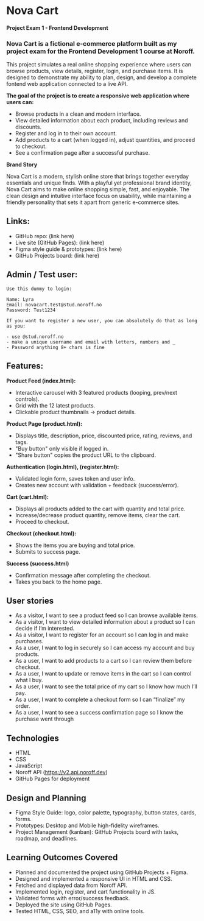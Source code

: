 # Nova Cart

#### Project Exam 1 - Frontend Development

### Nova Cart is a fictional e-commerce platform built as my project exam for the Frontend Development 1 course at Noroff.

This project simulates a real online shopping experience where users can browse products, view details, register, login, and purchase items. It is designed to demonstrate my ability to plan, design, and develop a complete fontend web application connected to a live API.

**The goal of the project is to create a responsive web application where users can:**

- Browse products in a clean and modern interface.
- View detailed information about each product, including reviews and discounts.
- Register and log in to their own account.
- Add products to a cart (when logged in), adjust quantities, and proceed to checkout.
- See a confirmation page after a successful purchase.

**Brand Story**

Nova Cart is a modern, stylish online store that brings together everyday essentials and unique finds. With a playful yet professional brand identity, Nova Cart aims to make online shopping simple, fast, and enjoyable. The clean design and intuitive interface focus on usability, while maintaining a friendly personality that sets it apart from generic e-commerce sites.

## Links:

- GitHub repo: (link here)
- Live site (GitHub Pages): (link here)
- Figma style guide & prototypes: (link here)
- GitHub Projects board: (link here)

## Admin / Test user:

    Use this dummy to login:

    Name: Lyra
    Email: novacart.test@stud.noroff.no
    Password: Test1234

    If you want to register a new user, you can absolutely do that as long as you:

    - use @stud.noroff.no
    - make a unique username and email with letters, numbers and _
    - Password anything 8+ chars is fine

## Features:

**Product Feed (index.html):**

- Interactive carousel with 3 featured products (looping, prev/next controls).
- Grid with the 12 latest products.
- Clickable product thumbnails -> product details.

**Product Page (product.html):**

- Displays title, description, price, discounted price, rating, reviews, and tags.
- "Buy button" only visible if logged in.
- "Share button" copies the product URL to the clipboard.

**Authentication (login.html), (register.html):**

- Validated login form, saves token and user info.
- Creates new account with validation + feedback (success/error).

**Cart (cart.html):**

- Displays all products added to the cart with quantity and total price.
- Increase/decrease product quantity, remove items, clear the cart.
- Proceed to checkout.

**Checkout (checkout.html):**

- Shows the items you are buying and total price.
- Submits to success page.

**Success (success.html)**

- Confirmation message after completing the checkout.
- Takes you back to the home page.

## User stories

- As a visitor, I want to see a product feed so I can browse available items.
- As a visitor, I want to view detailed information about a product so I can decide if I’m interested.
- As a visitor, I want to register for an account so I can log in and make purchases.
- As a user, I want to log in securely so I can access my account and buy products.
- As a user, I want to add products to a cart so I can review them before checkout.
- As a user, I want to update or remove items in the cart so I can control what I buy.
- As a user, I want to see the total price of my cart so I know how much I’ll pay.
- As a user, I want to complete a checkout form so I can “finalize” my order.
- As a user, I want to see a success confirmation page so I know the purchase went through

## Technologies

- HTML
- CSS
- JavaScript
- Noroff API (https://v2.api.noroff.dev)
- GitHub Pages for deployment

## Design and Planning

- Figma Style Guide: logo, color palette, typography, button states, cards, forms.
- Prototypes: Desktop and Mobile high-fidelity wireframes.
- Project Management (kanban): GitHub Projects board with tasks, roadmap, and deadlines.

## Learning Outcomes Covered

- Planned and documented the project using GitHub Projects + Figma.
- Designed and implemented a responsive UI in HTML and CSS.
- Fetched and displayed data from Noroff API.
- Implemented login, register, and cart functionality in JS.
- Validated forms with error/success feedback.
- Deployed the site using GitHub Pages.
- Tested HTML, CSS, SEO, and a11y with online tools.
